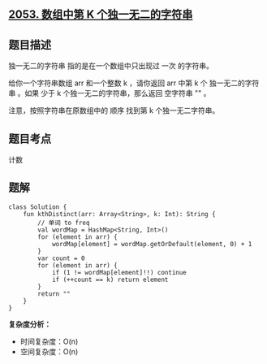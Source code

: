 ## [2053. 数组中第 K 个独一无二的字符串](https://leetcode.cn/problems/kth-distinct-string-in-an-array/description/)

## 题目描述

独一无二的字符串 指的是在一个数组中只出现过 一次 的字符串。

给你一个字符串数组 arr 和一个整数 k ，请你返回 arr 中第 k 个 独一无二的字符串 。如果 少于 k 个独一无二的字符串，那么返回 空字符串 "" 。

注意，按照字符串在原数组中的 顺序 找到第 k 个独一无二字符串。

## 题目考点

计数

## 题解
 
```
class Solution {
    fun kthDistinct(arr: Array<String>, k: Int): String {
        // 单词 to freq
        val wordMap = HashMap<String, Int>()
        for (element in arr) {
            wordMap[element] = wordMap.getOrDefault(element, 0) + 1
        }
        var count = 0
        for (element in arr) {
            if (1 != wordMap[element]!!) continue
            if (++count == k) return element
        }
        return ""
    }
}
```

**复杂度分析：**

- 时间复杂度：O(n)
- 空间复杂度：O(n) 
